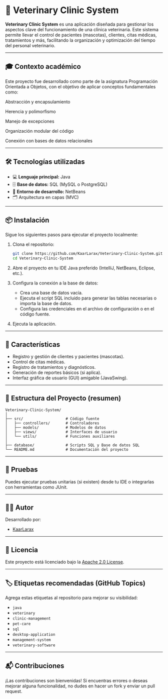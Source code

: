 # 🐾 Veterinary Clinic System

**Veterinary Clinic System** es una aplicación diseñada para gestionar los aspectos clave del funcionamiento de una clínica veterinaria. Este sistema permite llevar el control de pacientes (mascotas), clientes, citas médicas, tratamientos y más, facilitando la organización y optimización del tiempo del personal veterinario.

---

## 🎓 Contexto académico
Este proyecto fue desarrollado como parte de la asignatura Programación Orientada a Objetos, con el objetivo de aplicar conceptos fundamentales como:

Abstracción y encapsulamiento

Herencia y polimorfismo

Manejo de excepciones

Organización modular del código

Conexión con bases de datos relacionales

---

## 🛠️ Tecnologías utilizadas

- 💻 **Lenguaje principal:** Java  
- 🗄️ **Base de datos:** SQL (MySQL o PostgreSQL)  
- 🧰 **Entorno de desarrollo:** NetBeans  
- 🗂️ Arquitectura en capas (MVC)

---

## 📦 Instalación

Sigue los siguientes pasos para ejecutar el proyecto localmente:

1. Clona el repositorio:
   ```bash
   git clone https://github.com/KaarLarax/Veterinary-Clinic-System.git
   cd Veterinary-Clinic-System
   ```

2. Abre el proyecto en tu IDE Java preferido (IntelliJ, NetBeans, Eclipse, etc.).

3. Configura la conexión a la base de datos:
   - Crea una base de datos vacía.
   - Ejecuta el script SQL incluido para generar las tablas necesarias o importa la base de datos.
   - Configura las credenciales en el archivo de configuración o en el código fuente.

4. Ejecuta la aplicación.

---

## 🚀 Características

- Registro y gestión de clientes y pacientes (mascotas).
- Control de citas médicas.
- Registro de tratamientos y diagnósticos.
- Generación de reportes básicos (si aplica).
- Interfaz gráfica de usuario (GUI) amigable (JavaSwing).

---

## 📁 Estructura del Proyecto (resumen)

```
Veterinary-Clinic-System/
│
├── src/                   # Código fuente
│   ├── controllers/       # Controladores
│   ├── models/            # Modelos de datos
│   ├── views/             # Interfaces de usuario
│   └── utils/             # Funciones auxiliares
│
├── database/              # Scripts SQL y Base de datos SQL
└── README.md              # Documentación del proyecto
```

---

## 🧪 Pruebas

Puedes ejecutar pruebas unitarias (si existen) desde tu IDE o integrarlas con herramientas como JUnit.

---

## 🧑‍💻 Autor

Desarrollado por:

- [KaarLarax](https://github.com/KaarLarax)

---

## 📄 Licencia

Este proyecto está licenciado bajo la [Apache 2.0 License](./LICENSE).

---

## 🏷️ Etiquetas recomendadas (GitHub Topics)

Agrega estas etiquetas al repositorio para mejorar su visibilidad:

- `java`
- `veterinary`
- `clinic-management`
- `pet-care`
- `sql`
- `desktop-application`
- `management-system`
- `veterinary-software`

---

## 📬 Contribuciones

¡Las contribuciones son bienvenidas! Si encuentras errores o deseas mejorar alguna funcionalidad, no dudes en hacer un fork y enviar un pull request.

